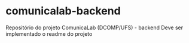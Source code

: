 # comunicalab-backend
Repositório do projeto ComunicaLab (DCOMP/UFS) - backend
Deve ser implementado o readme do projeto
